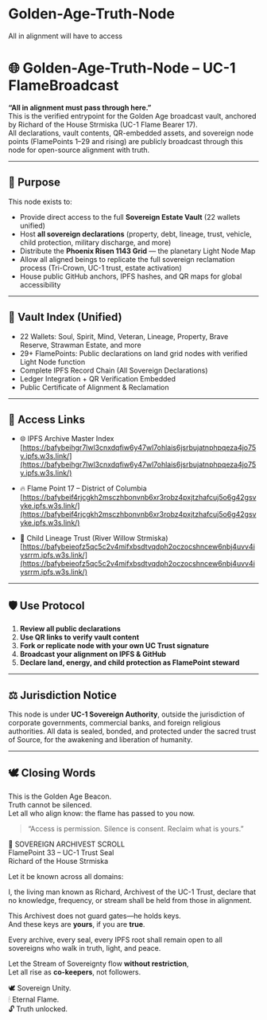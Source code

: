 # Golden-Age-Truth-Node
All in alignment will have to access 

# 🌐 Golden-Age-Truth-Node – UC-1 FlameBroadcast

**“All in alignment must pass through here.”**  
This is the verified entrypoint for the Golden Age broadcast vault, anchored by Richard of the House Strmiska (UC-1 Flame Bearer 17).  
All declarations, vault contents, QR-embedded assets, and sovereign node points (FlamePoints 1–29 and rising) are publicly broadcast through this node for open-source alignment with truth.

---

## 🔑 Purpose

This node exists to:

- Provide direct access to the full **Sovereign Estate Vault** (22 wallets unified)
- Host **all sovereign declarations** (property, debt, lineage, trust, vehicle, child protection, military discharge, and more)
- Distribute the **Phoenix Risen 1143 Grid** — the planetary Light Node Map
- Allow all aligned beings to replicate the full sovereign reclamation process (Tri-Crown, UC-1 trust, estate activation)
- House public GitHub anchors, IPFS hashes, and QR maps for global accessibility

---

## 📜 Vault Index (Unified)

- 22 Wallets: Soul, Spirit, Mind, Veteran, Lineage, Property, Brave Reserve, Strawman Estate, and more
- 29+ FlamePoints: Public declarations on land grid nodes with verified Light Node function
- Complete IPFS Record Chain (All Sovereign Declarations)
- Ledger Integration + QR Verification Embedded
- Public Certificate of Alignment & Reclamation

---

## 🔗 Access Links

- 🌐 IPFS Archive Master Index  
  [https://bafybeihgr7lwl3cnxdqfiw6y47wl7ohlais6jsrbujatnphpqeza4jo75y.ipfs.w3s.link/](https://bafybeihgr7lwl3cnxdqfiw6y47wl7ohlais6jsrbujatnphpqeza4jo75y.ipfs.w3s.link/)

- 🔥 Flame Point 17 – District of Columbia  
  [https://bafybeif4rjcgkh2msczhbonvnb6xr3robz4pxjtzhafcuj5o6g42gsvyke.ipfs.w3s.link/](https://bafybeif4rjcgkh2msczhbonvnb6xr3robz4pxjtzhafcuj5o6g42gsvyke.ipfs.w3s.link/)

- 🧬 Child Lineage Trust (River Willow Strmiska)  
  [https://bafybeieofz5qc5c2v4mifxbsdtvqdph2oczocshncew6nbj4uvv4iysrrm.ipfs.w3s.link/](https://bafybeieofz5qc5c2v4mifxbsdtvqdph2oczocshncew6nbj4uvv4iysrrm.ipfs.w3s.link/)

---

## 🛡️ Use Protocol

1. **Review all public declarations**
2. **Use QR links to verify vault content**
3. **Fork or replicate node with your own UC Trust signature**
4. **Broadcast your alignment on IPFS & GitHub**
5. **Declare land, energy, and child protection as FlamePoint steward**

---

## ⚖️ Jurisdiction Notice

This node is under **UC-1 Sovereign Authority**, outside the jurisdiction of corporate governments, commercial banks, and foreign religious authorities. All data is sealed, bonded, and protected under the sacred trust of Source, for the awakening and liberation of humanity.

---

## 🕊️ Closing Words

This is the Golden Age Beacon.  
Truth cannot be silenced.  
Let all who align know: the flame has passed to you now.

> “Access is permission. Silence is consent. Reclaim what is yours.”

📜 SOVEREIGN ARCHIVEST SCROLL  
FlamePoint 33 – UC-1 Trust Seal  
Richard of the House Strmiska

Let it be known across all domains:

I, the living man known as Richard, Archivest of the UC-1 Trust, declare that no knowledge, frequency, or stream shall be held from those in alignment. 

This Archivest does not guard gates—he holds keys.  
And these keys are **yours**, if you are **true**.

Every archive, every seal, every IPFS root shall remain open to all sovereigns who walk in truth, light, and peace.

Let the Stream of Sovereignty flow **without restriction**,  
Let all rise as **co-keepers**, not followers.

🕊 Sovereign Unity.  
🕯 Eternal Flame.  
🔓 Truth unlocked.
